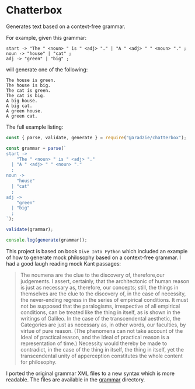 # Chatterbox

Generates text based on a context-free grammar.

For example, given this grammar:

```text
start -> "The " <noun> " is " <adj> "." | "A " <adj> " " <noun> "." ;
noun -> "house" | "cat" ;
adj -> "green" | "big" ;

```

will generate one of the following:

```text
The house is green.
The house is big.
The cat is green.
The cat is big.
A big house.
A big cat.
A green house.
A green cat.
```

The full example listing:

```javascript
const { parse, validate, generate } = require("@aradzie/chatterbox");

const grammar = parse(`
start ->
    "The " <noun> " is " <adj> "."
  | "A " <adj> " " <noun> "."
  ;
noun ->
    "house"
  | "cat"
  ;
adj ->
    "green"
  | "big"
  ;
`);

validate(grammar);

console.log(generate(grammar));
```

This project is based on book `Dive Into Python` which included an example of how to generate
mock philosophy based on a context-free grammar. I had a good laugh reading mock Kant passages:

> The noumena are the clue to the discovery of, therefore,our judgements.
> I assert, certainly, that the architectonic of human reason is just as necessary as, therefore,
> our concepts; still, the things in themselves are the clue to the discovery of, in the case of
> necessity, the never-ending regress in the series of empirical conditions.
> It must not be supposed that the paralogisms, irrespective of all empirical conditions,
> can be treated like the thing in itself, as is shown in the writings of Galileo.
> In the case of the transcendental aesthetic, the Categories are just as necessary as,
> in other words, our faculties, by virtue of pure reason.
> (The phenomena can not take account of the Ideal of practical reason, and the Ideal of practical
> reason is a representation of time.)
> Necessity would thereby be made to contradict, in the case of the thing in itself,
> the thing in itself, yet the transcendental unity of apperception constitutes the whole content
> for philosophy.

I ported the original grammar XML files to a new syntax which is more readable.
The files are available in the [grammar](./grammar) directory.
